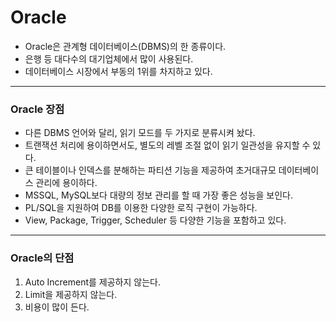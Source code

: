 # Oracle
- Oracle은 관계형 데이터베이스(DBMS)의 한 종류이다.
- 은행 등 대다수의 대기업체에서 많이 사용된다.
- 데이터베이스 시장에서 부동의 1위를 차지하고 있다.
***
### Oracle 장점
- 다른 DBMS 언어와 달리, 읽기 모드를 두 가지로 분류시켜 놨다.
- 트랜잭션 처리에 용이하면서도, 별도의 레벨 조절 없이 읽기 일관성을 유지할 수 있다.
- 큰 테이블이나 인덱스를 분해하는 파티션 기능을 제공하여 초거대규모 데이터베이스 관리에 용이하다.
- MSSQL, MySQL보다 대량의 정보 관리를 할 때 가장 좋은 성능을 보인다.
- PL/SQL을 지원하여 DB를 이용한 다양한 로직 구현이 가능하다.
- View, Package, Trigger, Scheduler 등 다양한 기능을 포함하고 있다.
***
### Oracle의 단점
1. Auto Increment를 제공하지 않는다.
2. Limit을 제공하지 않는다.
3. 비용이 많이 든다.
